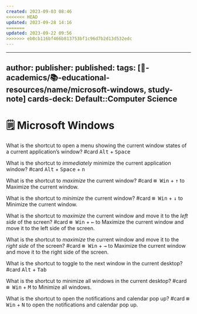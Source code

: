 ```yaml
---
created: 2023-09-03 08:46
<<<<<<< HEAD
updated: 2023-09-28 14:16
=======
updated: 2023-09-22 09:56
>>>>>>> eb0cb116bf466b813753bf1c96d7b2d13d532edc
---
```


---
author: 
publisher: 
published: 
tags: [🔴-academics/📚-educational-resources/name/microsoft-windows, study-note] 
cards-deck: Default::Computer Science
---

# 🗒️ Microsoft Windows

What is the shortcut to open a menu showing the current window states of a current application’s window? #card 
<kbd>Alt</kbd> + <kbd>Space</kbd>

What is the shortcut to *immediately* minimize the current application window? #card 
<kbd>Alt</kbd> + <kbd>Space</kbd> + <kbd>n</kbd>

What is the shortcut to *maximize* the current window? #card 
<kbd>⊞ Win</kbd> + <kbd>↑</kbd> to Maximize the current window.
 
What is the shortcut to *minimize* the current window? #card 
<kbd>⊞ Win</kbd> + <kbd>↓</kbd> to Minimize the current window.

What is the shortcut to *maximize* the current window and move it to the *left side* of the screen? #card
<kbd>⊞ Win</kbd> + <kbd>←</kbd> to Maximize the current window and move it to the left side of the screen.

What is the shortcut to *maximize* the current window and move it to the *right side* of the screen? #card
<kbd>⊞ Win</kbd> + <kbd>→</kbd> to Maximize the current window and move it to the right side of the screen.

What is the shortcut to toggle to the next window in the current desktop? #card
<kbd>Alt</kbd> + <kbd>Tab</kbd>

What is the shortcut to minimize all windows in the current desktop? #card 
<kbd>⊞ Win</kbd> + <kbd>M</kbd> to Minimize all windows.

What is the shortcut to open the notifications and calendar pop up? #card 
<kbd>⊞ Win</kbd> + <kbd>N</kbd> to open the notifications and calendar pop up.
